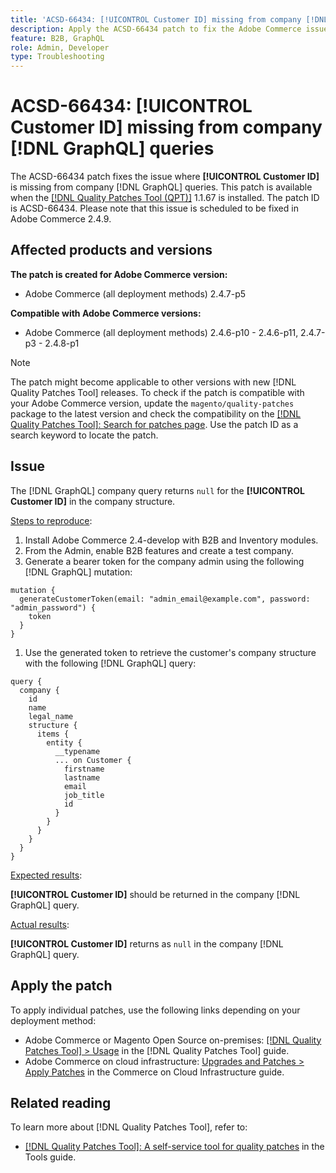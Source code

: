 ```yaml
---
title: 'ACSD-66434: [!UICONTROL Customer ID] missing from company [!DNL GraphQL] queries'
description: Apply the ACSD-66434 patch to fix the Adobe Commerce issue where [!UICONTROL Customer ID] is missing from the company [!DNL GraphQL] queries.
feature: B2B, GraphQL
role: Admin, Developer
type: Troubleshooting
---
```


# ACSD-66434: [!UICONTROL Customer ID] missing from company [!DNL GraphQL] queries

The ACSD-66434 patch fixes the issue where **[!UICONTROL Customer ID]** is missing from company [!DNL GraphQL] queries. This patch is available when the [[!DNL Quality Patches Tool (QPT)]](/help/tools/quality-patches-tool/quality-patches-tool-to-self-serve-quality-patches.md) 1.1.67 is installed. The patch ID is ACSD-66434. Please note that this issue is scheduled to be fixed in Adobe Commerce 2.4.9.

## Affected products and versions

**The patch is created for Adobe Commerce version:**

* Adobe Commerce (all deployment methods) 2.4.7-p5

**Compatible with Adobe Commerce versions:**

* Adobe Commerce (all deployment methods) 2.4.6-p10 - 2.4.6-p11, 2.4.7-p3 - 2.4.8-p1

>[!NOTE]
>
>The patch might become applicable to other versions with new [!DNL Quality Patches Tool] releases. To check if the patch is compatible with your Adobe Commerce version, update the `magento/quality-patches` package to the latest version and check the compatibility on the [[!DNL Quality Patches Tool]: Search for patches page](https://experienceleague.adobe.com/tools/commerce-quality-patches/index.html). Use the patch ID as a search keyword to locate the patch.

## Issue

The [!DNL GraphQL] company query returns `null` for the **[!UICONTROL Customer ID]** in the company structure.

<u>Steps to reproduce</u>:

1. Install Adobe Commerce 2.4-develop with B2B and Inventory modules.
1. From the Admin, enable B2B features and create a test company.
1. Generate a bearer token for the company admin using the following [!DNL GraphQL] mutation:

```
mutation {
  generateCustomerToken(email: "admin_email@example.com", password: "admin_password") {
    token
  }
}
```

1. Use the generated token to retrieve the customer's company structure with the following [!DNL GraphQL] query:

```
query {
  company {
    id
    name
    legal_name
    structure {
      items {
        entity {
          __typename
          ... on Customer {
            firstname
            lastname
            email
            job_title
            id
          }
        }
      }
    }
  }
}
```

<u>Expected results</u>:

**[!UICONTROL Customer ID]** should be returned in the company [!DNL GraphQL] query.

<u>Actual results</u>:

**[!UICONTROL Customer ID]** returns as `null` in the company [!DNL GraphQL] query.

## Apply the patch

To apply individual patches, use the following links depending on your deployment method:

* Adobe Commerce or Magento Open Source on-premises: [[!DNL Quality Patches Tool] > Usage](/help/tools/quality-patches-tool/usage.md) in the [!DNL Quality Patches Tool] guide.
* Adobe Commerce on cloud infrastructure: [Upgrades and Patches > Apply Patches](https://experienceleague.adobe.com/docs/commerce-cloud-service/user-guide/develop/upgrade/apply-patches.html) in the Commerce on Cloud Infrastructure guide.

## Related reading

To learn more about [!DNL Quality Patches Tool], refer to:

* [[!DNL Quality Patches Tool]: A self-service tool for quality patches](/help/tools/quality-patches-tool/quality-patches-tool-to-self-serve-quality-patches.md) in the Tools guide.
